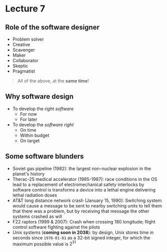 # Lecture 7

## Role of the software designer

- Problem solver
- Creative
- Scavenger
- Maker
- Collaborator
- Skeptic
- Pragmatist

> All of the above, at the **same time**!

## Why software design

- To develop the *right software*
    - For now
    - For later
- To develop the *software right*
    - On time
    - Within budget
    - On target

## Some software blunders

- Soviet gas pipeline (1982): the largest non-nuclear explosion in the planet's history
- Therac-25 medical accelerator (1985-1987): race conditions in the OS lead to a replacement of electromechanical safety interlocks by software control is transforms a device into a lethal engine delivering lethal radiation doses
- AT&T long distance network crash (January 15, 1990): Switching system would cause a message to be sent to nearby switching units to tell them that there was a problem, but by receiving that message the other systems crashed as will
- F22 raptors (1999 & 2007): Crash when crossing 180 longitude; flight control software fighting against the pilots
- Unix systems (**coming soon in 2038**): by design, Unix stores time in seconds since `1970-01-01` as a 32-bit signed integer, for which the maximum possible value is $2^{31}$